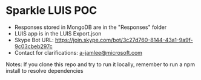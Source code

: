 # Sparkle LUIS POC
- Responses stored in MongoDB are in the "Responses" folder
- LUIS app is in the LUIS Export.json
- Skype Bot URL: https://join.skype.com/bot/3c27d760-8144-43a1-9a9f-9c03cbeb297c
- Contact for clarifications: a-jamlee@microsoft.com

Notes:
If you clone this repo and try to run it locally, remember to run a npm install to resolve dependencies